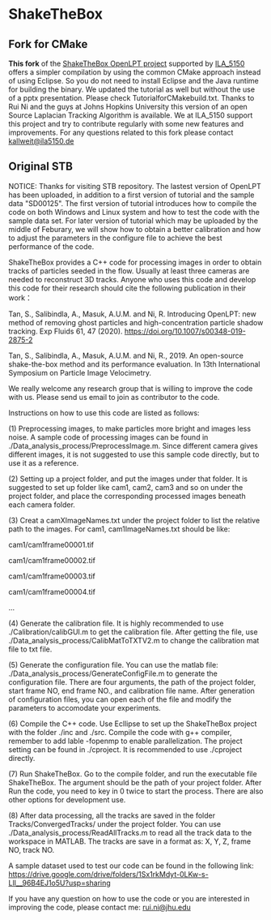 # ShakeTheBox

## Fork for CMake
**This fork** of the [ShakeTheBox OpenLPT project](https://github.com/JHU-NI-LAB/OpenLPT_Shake-The-Box) supported by [ILA_5150](https://ila5150.de/en) offers a simpler compilation by using the common CMake approach instead of using Eclipse.
So you do not need to install Eclipse and the Java runtime for building the binary.
We updated the tutorial as well but without the use of a pptx presentation. Please check TutorialforCMakebuild.txt. Thanks to Rui Ni and the guys at Johns Hopkins University this version of an open Source Laplacian Tracking Algorithm is available. We at ILA_5150 support this project and try to contribute regularly with some new features and improvements.
For any questions related to this fork please contact kallweit@ila5150.de


## Original STB
NOTICE: Thanks for visiting STB repository. The lastest version of OpenLPT has been uploaded, in addition to a first version of tutorial and the sample data "SD00125". The first version of tutorial introduces how to compile the code on both Windows and Linux system and how to test the code with the sample data set. For later version of tutorial which may be uploaded by the middle of Feburary, we will show how to obtain a better calibration and how to adjust the parameters in the configure file to achieve the best performance of the code.    

ShakeTheBox provides a C++ code for processing images in order to obtain tracks of particles seeded in the flow. Usually at least three cameras are needed to reconstruct 3D tracks. Anyone who uses this code and develop this code for their research should cite the following publication in their work：

Tan, S., Salibindla, A., Masuk, A.U.M. and Ni, R. Introducing OpenLPT: new method of removing ghost particles and high-concentration particle shadow tracking. Exp Fluids 61, 47 (2020). https://doi.org/10.1007/s00348-019-2875-2

Tan, S., Salibindla, A., Masuk, A.U.M. and Ni, R., 2019. An open-source shake-the-box method and its performance evaluation. In 13th International Symposium on Particle Image Velocimetry.

We really welcome any research group that is willing to improve the code with us. Please send us email to join as contributor to the code. 

Instructions on how to use this code are listed as follows:

(1) Preprocessing images, to make particles more bright and images less noise. A sample code of processing images can be found in  ./Data_analysis_process/PreprocessImage.m. Since different camera gives different images, it is not suggested to use this sample code directly, but to use it as a reference.

(2) Setting up a project folder, and put the images under that folder. It is suggested to set up folder like cam1, cam2, cam3 and so on under the project folder, and place the corresponding processed images beneath each camera folder.

(3) Creat a camXImageNames.txt under the project folder to list the relative path to the images. For cam1, cam1ImageNames.txt should be like:

cam1/cam1frame00001.tif

cam1/cam1frame00002.tif

cam1/cam1frame00003.tif

cam1/cam1frame00004.tif

...

(4) Generate the calibration file. It is highly recommended to use ./Calibration/calibGUI.m to get the calibration file. After getting the file, use ./Data_analysis_process/CalibMatToTXTV2.m to change the calibration mat file to txt file.

(5) Generate the configuration file. You can use the matlab file: ./Data_analysis_process/GenerateConfigFile.m to generate the configuration file. There are four arguments, the path of the project folder, start frame NO, end frame NO., and calibration file name. After generation of configuration files, you can open each of the file and modify the parameters to accomodate your experiments.

(6) Compile the C++ code. Use Ecllipse to set up the ShakeTheBox project with the folder ./inc and ./src. Compile the code with g++ compiler, remember to add lable -fopenmp to enable parallelization. The project setting can be found in ./cproject. It is recommended to use ./cproject directly.

(7) Run ShakeTheBox. Go to the compile folder, and run the executable file ShakeTheBox. The argument should be the path of your project folder. After Run the code, you need to key in 0 twice to start the process. There are also other options for development use. 

(8) After data processing, all the tracks are saved in the folder Tracks/ConvergedTracks/ under the project folder. You can use ./Data_analysis_process/ReadAllTracks.m to read all the track data to the workspace in MATLAB. The tracks are save in a format as: X, Y, Z, frame NO, track NO.

A sample dataset used to test our code can be found in the following link:
https://drive.google.com/drive/folders/1Sx1rkMdyt-0LKw-s-LlI__96B4EJ1o5U?usp=sharing

If you have any question on how to use the code or you are interested in improving the code, please contact me: rui.ni@jhu.edu
